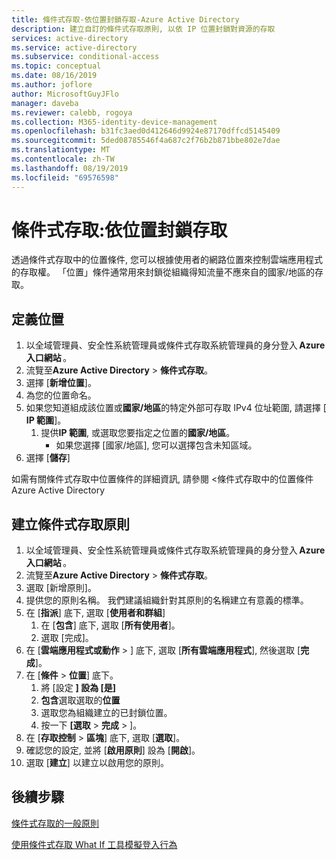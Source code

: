 ```yaml
---
title: 條件式存取-依位置封鎖存取-Azure Active Directory
description: 建立自訂的條件式存取原則, 以依 IP 位置封鎖對資源的存取
services: active-directory
ms.service: active-directory
ms.subservice: conditional-access
ms.topic: conceptual
ms.date: 08/16/2019
ms.author: joflore
author: MicrosoftGuyJFlo
manager: daveba
ms.reviewer: calebb, rogoya
ms.collection: M365-identity-device-management
ms.openlocfilehash: b31fc3aed0d412646d9924e87170dffcd5145409
ms.sourcegitcommit: 5ded08785546f4a687c2f76b2b871bbe802e7dae
ms.translationtype: MT
ms.contentlocale: zh-TW
ms.lasthandoff: 08/19/2019
ms.locfileid: "69576598"
---
```

# <a name="conditional-access-block-access-by-location"></a>條件式存取:依位置封鎖存取

透過條件式存取中的位置條件, 您可以根據使用者的網路位置來控制雲端應用程式的存取權。 「位置」條件通常用來封鎖從組織得知流量不應來自的國家/地區的存取。

## <a name="define-locations"></a>定義位置

1. 以全域管理員、安全性系統管理員或條件式存取系統管理員的身分登入 **Azure 入口網站** 。
1. 流覽至**Azure Active Directory**  > **條件式存取**。
1. 選擇 [**新增位置**]。
1. 為您的位置命名。
1. 如果您知道組成該位置或**國家/地區**的特定外部可存取 IPv4 位址範圍, 請選擇 [ **IP 範圍**]。
   1. 提供**IP 範圍**, 或選取您要指定之位置的**國家/地區**。
      * 如果您選擇 [國家/地區], 您可以選擇包含未知區域。
1. 選擇 [**儲存**]

如需有關條件式存取中位置條件的詳細資訊, 請參閱 <<c0>條件式存取中的位置條件 Azure Active Directory

## <a name="create-a-conditional-access-policy"></a>建立條件式存取原則

1. 以全域管理員、安全性系統管理員或條件式存取系統管理員的身分登入 **Azure 入口網站** 。
1. 流覽至**Azure Active Directory**  > **條件式存取**。
1. 選取 [新增原則]。
1. 提供您的原則名稱。 我們建議組織針對其原則的名稱建立有意義的標準。
1. 在 [**指派**] 底下, 選取 [**使用者和群組**]
   1. 在 [**包含**] 底下, 選取 [**所有使用者**]。
   1. 選取 [完成]。
1. 在 [**雲端應用程式或動作** > ] 底下, 選取 [**所有雲端應用程式**], 然後選取 [**完成**]。
1. 在 [**條件** > **位置**] 底下。
   1. 將 [設定 **] 設為 [是]**
   1. **包含**選取選取的**位置**
   1. 選取您為組織建立的已封鎖位置。
   1. 按一下 **[選取** > **完成** > ]。
1. 在 [**存取控制** > **區塊**] 底下, 選取 [**選取**]。
1. 確認您的設定, 並將 [**啟用原則**] 設為 [**開啟**]。
1. 選取 [**建立**] 以建立以啟用您的原則。

## <a name="next-steps"></a>後續步驟

[條件式存取的一般原則](concept-conditional-access-policy-common.md)

[使用條件式存取 What If 工具模擬登入行為](troubleshoot-conditional-access-what-if.md)
